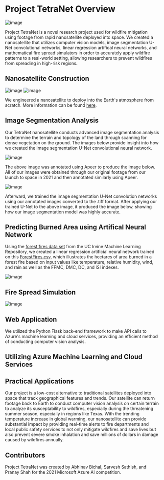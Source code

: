 # Project TetraNet Overview

![image](https://user-images.githubusercontent.com/65915193/112793462-f5b15d80-902a-11eb-874b-decbbb800f6d.png)

Project TetraNet is a novel research project used for wildfire mitigation using footage from rapid nanosatellite deployed into space. We created a nanosatellite that utilizes computer vision models, image segmentation U-Net convolutional networks, linear regression artifical neural networks, and mathematical fire spread simulators in order to accurately apply wildfire patterns to a real-world setting, allowing researchers to prevent wildfires from spreading in high-risk regions.

## Nanosatellite Construction

![image](https://user-images.githubusercontent.com/65915193/113235068-11557780-9268-11eb-88a5-1da251bd10b5.png)
![image](https://user-images.githubusercontent.com/65915193/113235206-482b8d80-9268-11eb-9f64-8d097736f1ef.png)

We engineered a nanosatellite to deploy into the Earth's atmosphere from scratch. More information can be found [here](https://drive.google.com/file/d/19KJ8iIdx7iHpYULTgR8Wu4Gu_hYKOD-A/view?usp=sharing).


## Image Segmentation Analysis

Our TetraNet nanosatellite conducts advanced image segmentation analysis to determine the terrain and topology of the land through scanning for dense vegetation on the ground. The images below provide insight into how we created the image segmentation U-Net convolutional neural network.

![image](https://user-images.githubusercontent.com/65915193/113232996-d9e4cc00-9263-11eb-9a9b-24c5d19d305e.png)

The above image was annotated using Apeer to produce the image below. All of our images were obtained through our original footage from our launch to space in 2021 and then annotated similarly using Apeer. 

![image](https://user-images.githubusercontent.com/65915193/113232418-b40af780-9262-11eb-926d-491324db32b6.png)

Afterward, we trained the image segmentation U-Net convolution networks using our annotated images converted to the .tiff format. After applying our trained U-Net to the above image, it produced the image below, showing how our image segmentation model was highly accurate. 


## Predicting Burned Area using Artifical Neural Network

Using the [forest fires data set](http://archive.ics.uci.edu/ml/datasets/Forest+Fires) from the UC Irvine Machine Learning Repository, we created a linear regression artificial neural network trained on this [ForestFires.csv](http://archive.ics.uci.edu/ml/machine-learning-databases/forest-fires/forestfires.csv), which illustrates the hectares of area burned in a forest fire based on input values like temperature, relative humidity, wind, and rain as well as the FFMC, DMC, DC, and ISI indexes.

![image](https://user-images.githubusercontent.com/65915193/113236263-29c69180-926a-11eb-9d14-76c16691f2c6.png)


## Fire Spread Simulation

![image](https://assets.website-files.com/5f45dcafd2144b042ed84cfd/5f45fb0d93892157cded1b01_4168ff14fa8d3045737dbf347ddd91cfcf354931.gif)

## Web Application

We utilized the Python Flask back-end framework to make API calls to Azure's machine learning and cloud services, providing an efficient method of conducting computer vision analysis.

## Utilizing Azure Machine Learning and Cloud Services 

## Practical Applications

Our project is a low-cost alternative to traditional satellites deployed into space that track geographical features and trends. Our satellite can return footage back to Earth to conduct computer vision analysis on certain terrain to analyze its susceptability to wildfires, especially during the threatening summer season, especially in regions like Texas. With the trending temperature increase in global warming, our nanosatellite can provide substantial impact by providing real-time alerts to fire departments and local public safety services to not only mitigate wildfires and save lives but also prevent severe smoke inhalation and save millions of dollars in damage caused by wildfires annually.

## Contributors

Project TetraNet was created by Abhinav Bichal, Sarvesh Sathish, and Pranay Shah for the 2021 Microsoft Azure AI competition.

